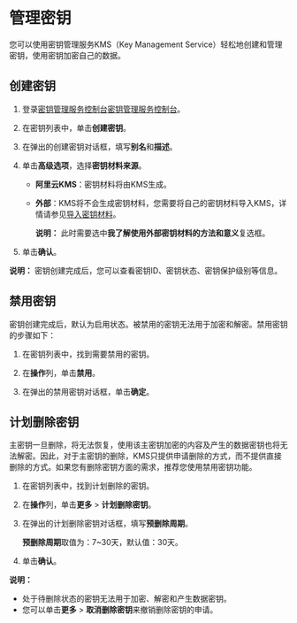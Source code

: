 # 管理密钥

您可以使用密钥管理服务KMS（Key Management Service）轻松地创建和管理密钥，使用密钥加密自己的数据。

## 创建密钥

1.  登录[密钥管理服务控制台](https://kms.console.aliyun.com)[密钥管理服务控制台](https://partners-intl.console.aliyun.com/#/kms)。

2.  在密钥列表中，单击**创建密钥**。

3.  在弹出的创建密钥对话框，填写**别名**和**描述**。

4.  单击**高级选项**，选择**密钥材料来源**。

    -   **阿里云KMS**：密钥材料将由KMS生成。
    -   **外部**：KMS将不会生成密钥材料，您需要将自己的密钥材料导入KMS，详情请参见[导入密钥材料](/cn.zh-CN/密钥服务/密钥种类/使用对称密钥/导入密钥材料.md)。

        **说明：** 此时需要选中**我了解使用外部密钥材料的方法和意义**复选框。

5.  单击**确认**。


**说明：** 密钥创建完成后，您可以查看密钥ID、密钥状态、密钥保护级别等信息。

## 禁用密钥

密钥创建完成后，默认为启用状态。被禁用的密钥无法用于加密和解密。禁用密钥的步骤如下：

1.  在密钥列表中，找到需要禁用的密钥。

2.  在**操作**列，单击**禁用**。

3.  在弹出的禁用密钥对话框，单击**确定**。


## 计划删除密钥

主密钥一旦删除，将无法恢复，使用该主密钥加密的内容及产生的数据密钥也将无法解密。因此，对于主密钥的删除，KMS只提供申请删除的方式，而不提供直接删除的方式。如果您有删除密钥方面的需求，推荐您使用禁用密钥功能。

1.  在密钥列表中，找到计划删除的密钥。

2.  在**操作**列，单击**更多** \> **计划删除密钥**。

3.  在弹出的计划删除密钥对话框，填写**预删除周期**。

    **预删除周期**取值为：7~30天，默认值：30天。

4.  单击**确认**。


**说明：**

-   处于待删除状态的密钥无法用于加密、解密和产生数据密钥。
-   您可以单击**更多** \> **取消删除密钥**来撤销删除密钥的申请。

